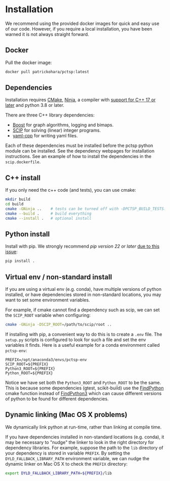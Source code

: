 # Installation

We recommend using the provided docker images for quick and easy use of our code.
However, if you require a local installation, you have been warned it is not always straight forward.

## Docker

Pull the docker image:

```bash
docker pull patrickohara/pctsp:latest
```

## Dependencies

Installation requires [CMake](https://cmake.org/), [Ninja](https://ninja-build.org/), a compiler with [support for C++ 17 or later](https://en.cppreference.com/w/cpp/compiler_support) and python 3.8 or later.

There are three C++ library dependencies:
- [Boost](https://www.boost.org/) for graph algorithms, logging and bimaps.
- [SCIP](https://www.scipopt.org/) for solving (linear) integer programs.
- [yaml-cpp](https://github.com/jbeder/yaml-cpp) for writing yaml files.

Each of these dependencies must be installed before the pctsp python module can be installed.
See the dependency webpages for installation instructions.
See an example of how to install the dependencies in the `scip.dockerfile`.

## C++ install

If you only need the c++ code (and tests), you can use cmake:

```bash
mkdir build
cd build
cmake -GNinja ..    # tests can be turned off with -DPCTSP_BUILD_TESTS:BOOL=OFF
cmake --build .     # build everything
cmake --install .   # optional install
```

## Python install

Install with pip. We strongly recommend *pip version 22 or later* [due to this issue](https://github.com/pypa/pip/issues/7555):

```bash
pip install .
```

## Virtual env / non-standard install

If you are using a virtual env (e.g. conda), have multiple versions of python installed,
or have dependencies stored in non-standard locations,
you may want to set some environment variables.

For example, if cmake cannot find a dependency such as scip, we can set the `SCIP_ROOT` variable when configuring:
```bash
cmake -GNinja -DSCIP_ROOT=/path/to/scip/root ..
```

If installing with pip, a convenient way to do this is to create a `.env` file.
The `setup.py` scripts is configured to look for such a file and set the env variables it finds.
Here is a useful example for a conda environment called `pctsp-env`:

```
PREFIX=/opt/anaconda3/envs/pctsp-env
SCIP_ROOT=${PREFIX}
Python3_ROOT=${PREFIX}
Python_ROOT=${PREFIX}
```

Notice we have set both the `Python3_ROOT` and `Python_ROOT` to be the same.
This is because some dependencies (gtest, scikit-build) use the [FindPython](https://cmake.org/cmake/help/latest/module/FindPython.html)
cmake function instead of [FindPython3](https://cmake.org/cmake/help/latest/module/FindPython3.html?highlight=findpython3) which can cause different versions of python to be found for different dependencies.

## Dynamic linking (Mac OS X problems)

We dynamically link python at run-time, rather than linking at compile time.

If you have dependencies installed in non-standard locations (e.g. conda), it may be necessary to "nudge" the linker to look in the right directory for dependency libraries.
For example, suppose the path to the `lib` directory of your dependency is stored in variable `PREFIX`.
By setting the `DYLD_FALLBACK_LIBRARY_PATH` environment variable, we can nudge the dynamic linker on Mac OS X to check the `PREFIX` directory:
```bash
export DYLD_FALLBACK_LIBRARY_PATH=${PREFIX}/lib
```
